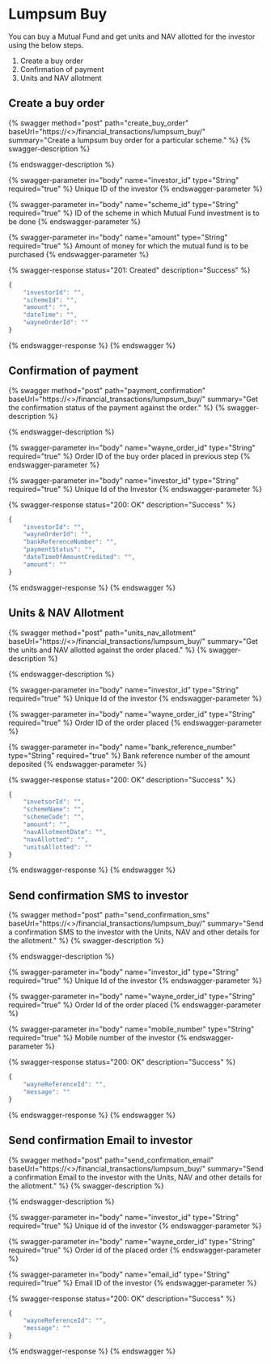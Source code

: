 # Lumpsum Buy

You can buy a Mutual Fund and get units and NAV allotted for the investor using the below steps.

1. Create a buy order
2. Confirmation of payment
3. Units and NAV allotment

## Create a buy order

{% swagger method="post" path="create_buy_order" baseUrl="https://<<BASE URL>>/financial_transactions/lumpsum_buy/" summary="Create a lumpsum buy order for a particular scheme." %}
{% swagger-description %}

{% endswagger-description %}

{% swagger-parameter in="body" name="investor_id" type="String" required="true" %}
Unique ID of the investor
{% endswagger-parameter %}

{% swagger-parameter in="body" name="scheme_id" type="String" required="true" %}
ID of the scheme in which Mutual Fund investment is to be done
{% endswagger-parameter %}

{% swagger-parameter in="body" name="amount" type="String" required="true" %}
Amount of money for which the mutual fund is to be purchased
{% endswagger-parameter %}

{% swagger-response status="201: Created" description="Success" %}
```javascript
{
    "investorId": "",
    "schemeId": "",
    "amount": "",
    "dateTime": "",
    "wayneOrderId": ""
}
```
{% endswagger-response %}
{% endswagger %}

## Confirmation of payment

{% swagger method="post" path="payment_confirmation" baseUrl="https://<<BASE URL>>/financial_transactions/lumpsum_buy/" summary="Get the confirmation status of the payment against the order." %}
{% swagger-description %}

{% endswagger-description %}

{% swagger-parameter in="body" name="wayne_order_id" type="String" required="true" %}
Order ID of the buy order placed in previous step
{% endswagger-parameter %}

{% swagger-parameter in="body" name="investor_id" type="String" required="true" %}
Unique Id of the Investor
{% endswagger-parameter %}

{% swagger-response status="200: OK" description="Success" %}
```javascript
{
    "investorId": "",
    "wayneOrderId": "",
    "bankReferenceNumber": "",
    "paymentStatus": "",
    "dateTimeOfAmountCredited": "",
    "amount": ""
}
```
{% endswagger-response %}
{% endswagger %}

## Units & NAV Allotment

{% swagger method="post" path="units_nav_allotment" baseUrl="https://<<BASE URL>>/financial_transactions/lumpsum_buy/" summary="Get the units and NAV allotted against the order placed." %}
{% swagger-description %}

{% endswagger-description %}

{% swagger-parameter in="body" name="investor_id" type="String" required="true" %}
Unique Id of the investor
{% endswagger-parameter %}

{% swagger-parameter in="body" name="wayne_order_id" type="String" required="true" %}
Order ID of the order placed
{% endswagger-parameter %}

{% swagger-parameter in="body" name="bank_reference_number" type="String" required="true" %}
Bank reference number of the amount deposited
{% endswagger-parameter %}

{% swagger-response status="200: OK" description="Success" %}
```javascript
{
    "invetsorId": "",
    "schemeName": "",
    "schemeCode": "",
    "amount": "",
    "navAllotmentDate": "",
    "navAllotted": "",
    "unitsAllotted": ""
}
```
{% endswagger-response %}
{% endswagger %}

## Send confirmation SMS to investor

{% swagger method="post" path="send_confirmation_sms" baseUrl="https://<<BASE URL>>/financial_transactions/lumpsum_buy/" summary="Send a confirmation SMS to the investor with the Units, NAV and other details for the allotment." %}
{% swagger-description %}

{% endswagger-description %}

{% swagger-parameter in="body" name="investor_id" type="String" required="true" %}
Unique Id of the investor
{% endswagger-parameter %}

{% swagger-parameter in="body" name="wayne_order_id" type="String" required="true" %}
Order Id of the order placed
{% endswagger-parameter %}

{% swagger-parameter in="body" name="mobile_number" type="String" required="true" %}
Mobile number of the investor
{% endswagger-parameter %}

{% swagger-response status="200: OK" description="Success" %}
```javascript
{
    "wayneReferenceId": "",
    "message": ""
}
```
{% endswagger-response %}
{% endswagger %}

## Send confirmation Email to investor

{% swagger method="post" path="send_confirmation_email" baseUrl="https://<<BASE URL>>/financial_transactions/lumpsum_buy/" summary="Send a confirmation Email to the investor with the Units, NAV and other details for the allotment." %}
{% swagger-description %}

{% endswagger-description %}

{% swagger-parameter in="body" name="investor_id" type="String" required="true" %}
Unique id of the investor
{% endswagger-parameter %}

{% swagger-parameter in="body" name="wayne_order_id" type="String" required="true" %}
Order id of the placed order
{% endswagger-parameter %}

{% swagger-parameter in="body" name="email_id" type="String" required="true" %}
Email ID of the investor
{% endswagger-parameter %}

{% swagger-response status="200: OK" description="Success" %}
```javascript
{
    "wayneReferenceId": "",
    "message": ""
}
```
{% endswagger-response %}
{% endswagger %}

